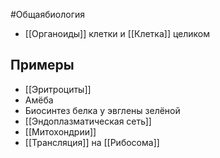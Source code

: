 #Общаябиология 
- [[Органоиды]] клетки и [[Клетка]] целиком
## Примеры
- [[Эритроциты]]
- Амёба
- Биосинтез белка у эвглены зелёной
- [[Эндоплазматическая сеть]]
- [[Митохондрии]]
- [[Трансляция]] на [[Рибосома]]